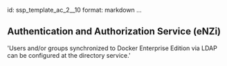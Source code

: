 id: ssp_template_ac_2__10
format: markdown
...
## Authentication and Authorization Service (eNZi)

'Users and/or groups synchronized to Docker Enterprise Edition via
LDAP can be configured at the directory service.'
